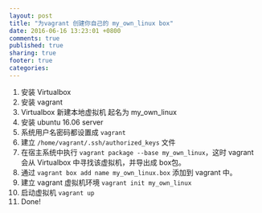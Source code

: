 ```yaml
---
layout: post
title: "为vagrant 创建你自己的 my_own_linux box"
date: 2016-06-16 13:23:01 +0800
comments: true
published: true
sharing: true
footer: true
categories:
---
```

1. 安装 Virtualbox
2. 安装 vagrant
3. Virtualbox 新建本地虚拟机 起名为 my_own_linux
4. 安装 ubuntu 16.06 server
5. 系统用户名密码都设置成 `vagrant`
6. 建立 `/home/vagrant/.ssh/authorized_keys` 文件
7. 在宿主系统中执行 `vagrant package --base my_own_linux`，这时 vagrant 会从 Virtualbox 中寻找该虚拟机，并导出成 box包。
8. 通过 `vagrant box add name my_own_linux.box` 添加到 vagrant 中。
9. 建立 vagrant 虚拟机环境 `vagrant init my_own_linux`
10. 启动虚拟机  `vagrant up`
11. Done!
